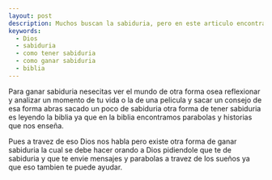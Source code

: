 ```yaml
---
layout: post
description: Muchos buscan la sabiduria, pero en este articulo encontraras la respuesta de como tener sabiduria, mediante la palabra de Dios que es la biblia.
keywords:
  - Dios
  - sabiduria
  - como tener sabiduria
  - como ganar sabiduria
  - biblia
---
```


Para ganar sabiduria nesecitas ver el mundo de otra forma osea reflexionar y analizar un momento de tu vida o la de una pelicula y 
sacar un consejo de esa forma abras sacado un poco de sabiduria otra forma de tener sabiduria es leyendo la biblia ya que en la biblia encontramos parabolas y historias que nos enseña.

Pues a travez de eso Dios nos habla pero existe otra forma de ganar sabiduria la cual se debe hacer orando a Dios pidiendole que te de sabiduria y que te envie mensajes y parabolas a travez de los sueños ya que eso tambien te puede ayudar.
